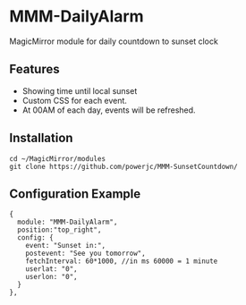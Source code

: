 # MMM-DailyAlarm
MagicMirror module for daily countdown to sunset clock

## Features
- Showing time until local sunset
- Custom CSS for each event.
- At 00AM of each day, events will be refreshed.

## Installation
```
cd ~/MagicMirror/modules
git clone https://github.com/powerjc/MMM-SunsetCountdown/
```

## Configuration Example
```
{
  module: "MMM-DailyAlarm",
  position:"top_right",
  config: {
    event: "Sunset in:",
    postevent: "See you tomorrow",
    fetchInterval: 60*1000, //in ms 60000 = 1 minute
    userlat: "0",
    userlon: "0",
  }
},
```
